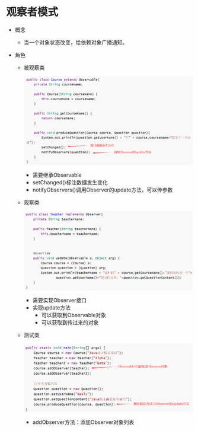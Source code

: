 # 观察者模式

- 概念

  - 当一个对象状态改变，给依赖对象广播通知。

- 角色

  - 被观察类

    ![img](../../imgs/9.jpg)  

    - 需要继承Observable
    - setChanged()标注数据发生变化
    - notifyObservers()调用Observer的update方法，可以传参数

  - 观察类

    ![img](../../imgs/10.jpg)

    - 需要实现Observer接口
    - 实现update方法
      - 可以获取到Observable对象
      - 可以获取到传过来的对象

  - 测试类

    ![img](../../imgs/11.jpg)

    - addObserver方法：添加Observer对象列表